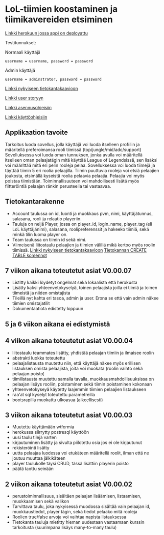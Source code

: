 # LoL-tiimien koostaminen ja tiimikavereiden etsiminen
  
  [Linkki herokuun jossa appi on deployattu](https://tsohateambuilder.herokuapp.com)  
  
  Testitunnukset: 
  
  Normaali käyttäjä
  ```
  username = username, password = password
  ```
  Admin käyttäjä
  ```
  username = adminstrator, password = password
  ```
  [Linkki nykyiseen tietokantakaavioon](https://github.com/EgoTastic/tsoha-lolteam/blob/master/documentation/tietokantakaavio%20v3.pdf)
  
  [Linkki user storyyn](https://github.com/EgoTastic/tsoha-lolteam/blob/master/documentation/User%20Storyt.md)
  
  [Linkki asennusohjeisiin](https://github.com/EgoTastic/tsoha-lolteam/blob/master/documentation/Asennusohjeet.md)
  
  [Linkki käyttöohjeisiin](https://github.com/EgoTastic/tsoha-lolteam/blob/master/documentation/Kayttoohjeet.md)
  
## Applikaation tavoite
  
Tarkoitus luoda sovellus, jolla käyttäjä voi luoda itselleen profiilin ja määritellä preferoimansa rooli tiimissä (top/jungle/mid/adc/support)  
Sovelluksessa voi luoda oman tunnuksen, jonka avulla voi määritellä itselleen oman pelaajatägin mitä käyttää League of Legendsissä, sen lisäksi voi määrittää mitä eri pelin rooleja pelaa. Sovelluksessa voi luoda tiimejä ja täyttää tiimin 5 eri roolia pelaajilla. Tiimin puuttuvia rooleja voi etsiä pelaajien joukosta, etsimällä kyseistä roolia pelaavia pelaajia. Pelaajia voi myös poistaa tiimistään. Toiminnallisuuteen voi mahdollisesti lisätä myös filtteröintiä pelaajan ränkin perusteella tai vastaavaa.  
  
## Tietokantarakenne

- Account taulussa on id, luonti ja muokkaus pvm, nimi, käyttäjätunnus, salasana, rooli ja relaatio playeriin. 
- Tauluja on neljä Player, jossa on player_id, login_name, player_tag (eli LoL käyttäjänimi), salasana, roolipreferenssit ja hakeeko tiimiä, sekä minkä tilin luoma player on. 
- Team taulussa on tiimin id sekä nimi. 
- Viimeisenä liitostaulu pelaajien ja tiimien välillä mikä kertoo myös roolin tiimissä.
[Linkki nykyiseen tietokantakaavioon](https://github.com/EgoTastic/tsoha-lolteam/blob/master/documentation/Tietokantakaavio%20v4.png)
[Tietokannan CREATE TABLE komennot](https://github.com/EgoTastic/tsoha-lolteam/blob/master/documentation/taulujenluonti.md)

## 7 viikon aikana toteutetut asiat V0.00.07
- Listitty kaikki löydetyt ongelmat sekä lokaalista että herokusta
- Lisätty kaksi yhteenvetokyselyä, toinen pelaajista joilla ei tiimiä ja toinen tiimeistä ja niiden omistajista
- Tileillä nyt kahta eri tasoa, admin ja user. Erona se että vain admin näkee tiimien omistajatilit
- Dokumentaatiota edistetty loppuun

## 5 ja 6 viikon aikana ei edistymistä

## 4 viikon aikana toteutetut asiat V0.00.04

- liitostaulu teammates lisätty, yhdistää pelaajan tiimiin ja ilmaisee roolin
- abstrakti luokka toteutettu
- pelaajalistausta muutettu niin, että käyttäjä näkee myös erillisen listauksen omista pelaajista, joita voi muokata (roolin vaihto sekä pelaajan poisto)
- tiimilistausta muutettu samalla tavalla, muokkausmahdollisuuksissa on pelaajan lisäys rooliin, poistaminen sekä tiimin poistaminen kokonaan
- yhteenvetokyseyä käytetty laajemmin tiimien pelaajien listaukseen
- raa'at sql kyselyt toteutettu parametreilla
- bootsrapilla muokattu ulkoasua (alkeellisesti)

## 3 viikon aikana toteutetut asiat V0.00.03

- Muutettu käyttämään wtformia
- herokussa siirrytty postresql käyttöön
- uusi taulu tilejä varten
- kirjautuminen lisätty ja sivulta piilotettu osia jos ei ole kirjautunut
- rekisteröinti lisätty
- uutta pelaajaa luodessa voi etukäteen määritellä roolit, ilman että ne joutuu muuttaa jälkikäteen
- player taulukolle täysi CRUD, tässä lisättiin playerin poisto
- päätä taottu seinään


## 2 viikon aikana toteutetut asiat V0.00.02

- perustoiminnallisuus, sisältäen pelaajan lisäämisen, listaamisen, muokkaamisen sekä valikon
- Tarvittava taulu, joka nykyisessä muodossa sisältää vain pelaajan id, muokkaustiedot, player tägin, sekä tiedot pelaako mitä rooleja
- Roolien true/false arvoja voi vaihtaa napista listauksessa
- Tietokanta tauluja mietitty hieman uudestaan vastaamaan kurssin tarkoitusta (suurimpana lisäys many-to-many taulu)

  
